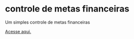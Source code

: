 # controle de metas financeiras
 Um simples controle de metas financeiras

[Acesse aqui.](https://leonardoconstantino.github.io/controle-de-metas-financeiras/)
